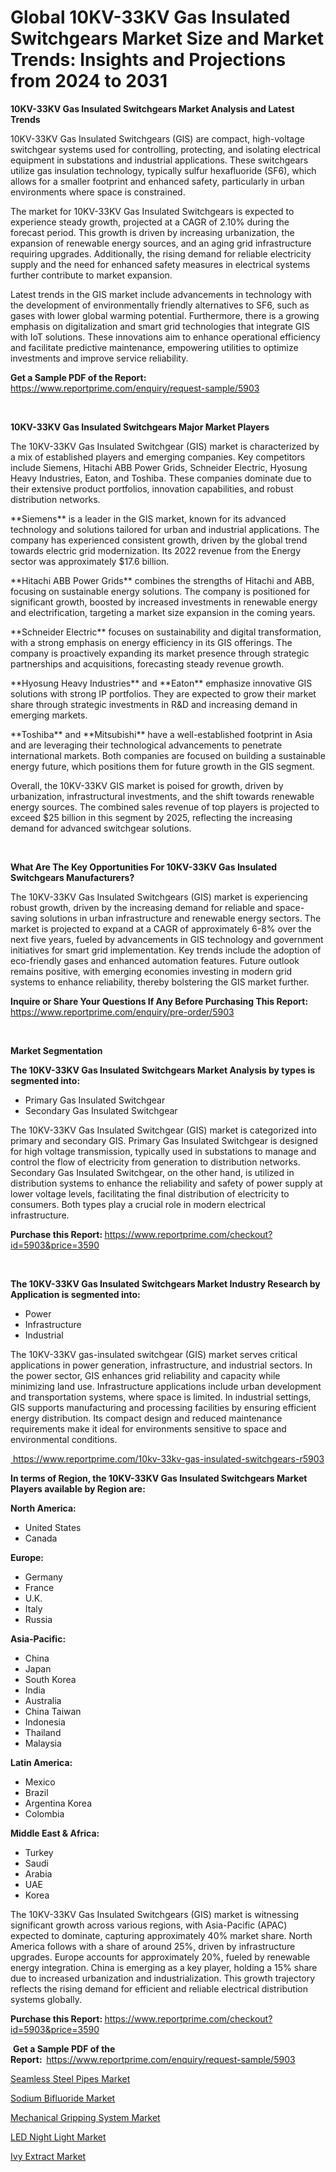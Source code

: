 <p><h1>Global 10KV-33KV Gas Insulated Switchgears Market Size and Market Trends: Insights and Projections from 2024 to 2031</h1></p><p><strong>10KV-33KV Gas Insulated Switchgears Market Analysis and Latest Trends</strong></p>
<p><p>10KV-33KV Gas Insulated Switchgears (GIS) are compact, high-voltage switchgear systems used for controlling, protecting, and isolating electrical equipment in substations and industrial applications. These switchgears utilize gas insulation technology, typically sulfur hexafluoride (SF6), which allows for a smaller footprint and enhanced safety, particularly in urban environments where space is constrained.</p><p>The market for 10KV-33KV Gas Insulated Switchgears is expected to experience steady growth, projected at a CAGR of 2.10% during the forecast period. This growth is driven by increasing urbanization, the expansion of renewable energy sources, and an aging grid infrastructure requiring upgrades. Additionally, the rising demand for reliable electricity supply and the need for enhanced safety measures in electrical systems further contribute to market expansion.</p><p>Latest trends in the GIS market include advancements in technology with the development of environmentally friendly alternatives to SF6, such as gases with lower global warming potential. Furthermore, there is a growing emphasis on digitalization and smart grid technologies that integrate GIS with IoT solutions. These innovations aim to enhance operational efficiency and facilitate predictive maintenance, empowering utilities to optimize investments and improve service reliability.</p></p>
<p><strong>Get a Sample PDF of the Report:&nbsp;</strong> <a href="https://www.reportprime.com/enquiry/request-sample/5903">https://www.reportprime.com/enquiry/request-sample/5903</a></p>
<p>&nbsp;</p>
<p><strong>10KV-33KV Gas Insulated Switchgears Major Market Players</strong></p>
<p><p>The 10KV-33KV Gas Insulated Switchgear (GIS) market is characterized by a mix of established players and emerging companies. Key competitors include Siemens, Hitachi ABB Power Grids, Schneider Electric, Hyosung Heavy Industries, Eaton, and Toshiba. These companies dominate due to their extensive product portfolios, innovation capabilities, and robust distribution networks.</p><p>**Siemens** is a leader in the GIS market, known for its advanced technology and solutions tailored for urban and industrial applications. The company has experienced consistent growth, driven by the global trend towards electric grid modernization. Its 2022 revenue from the Energy sector was approximately $17.6 billion.</p><p>**Hitachi ABB Power Grids** combines the strengths of Hitachi and ABB, focusing on sustainable energy solutions. The company is positioned for significant growth, boosted by increased investments in renewable energy and electrification, targeting a market size expansion in the coming years.</p><p>**Schneider Electric** focuses on sustainability and digital transformation, with a strong emphasis on energy efficiency in its GIS offerings. The company is proactively expanding its market presence through strategic partnerships and acquisitions, forecasting steady revenue growth.</p><p>**Hyosung Heavy Industries** and **Eaton** emphasize innovative GIS solutions with strong IP portfolios. They are expected to grow their market share through strategic investments in R&D and increasing demand in emerging markets.</p><p>**Toshiba** and **Mitsubishi** have a well-established footprint in Asia and are leveraging their technological advancements to penetrate international markets. Both companies are focused on building a sustainable energy future, which positions them for future growth in the GIS segment.</p><p>Overall, the 10KV-33KV GIS market is poised for growth, driven by urbanization, infrastructural investments, and the shift towards renewable energy sources. The combined sales revenue of top players is projected to exceed $25 billion in this segment by 2025, reflecting the increasing demand for advanced switchgear solutions.</p></p>
<p>&nbsp;</p>
<p><strong>What Are The Key Opportunities For 10KV-33KV Gas Insulated Switchgears Manufacturers?</strong></p>
<p><p>The 10KV-33KV Gas Insulated Switchgears (GIS) market is experiencing robust growth, driven by the increasing demand for reliable and space-saving solutions in urban infrastructure and renewable energy sectors. The market is projected to expand at a CAGR of approximately 6-8% over the next five years, fueled by advancements in GIS technology and government initiatives for smart grid implementation. Key trends include the adoption of eco-friendly gases and enhanced automation features. Future outlook remains positive, with emerging economies investing in modern grid systems to enhance reliability, thereby bolstering the GIS market further.</p></p>
<p><strong>Inquire or Share Your Questions If Any Before Purchasing This Report:</strong> <a href="https://www.reportprime.com/enquiry/pre-order/5903">https://www.reportprime.com/enquiry/pre-order/5903</a></p>
<p>&nbsp;</p>
<p><strong>Market Segmentation</strong></p>
<p><strong>The 10KV-33KV Gas Insulated Switchgears Market Analysis by types is segmented into:</strong></p>
<p><ul><li>Primary Gas Insulated Switchgear</li><li>Secondary Gas Insulated Switchgear</li></ul></p>
<p><p>The 10KV-33KV Gas Insulated Switchgear (GIS) market is categorized into primary and secondary GIS. Primary Gas Insulated Switchgear is designed for high voltage transmission, typically used in substations to manage and control the flow of electricity from generation to distribution networks. Secondary Gas Insulated Switchgear, on the other hand, is utilized in distribution systems to enhance the reliability and safety of power supply at lower voltage levels, facilitating the final distribution of electricity to consumers. Both types play a crucial role in modern electrical infrastructure.</p></p>
<p><strong>Purchase this Report:&nbsp;</strong><a href="https://www.reportprime.com/checkout?id=5903&price=3590">https://www.reportprime.com/checkout?id=5903&price=3590</a></p>
<p>&nbsp;</p>
<p><strong>The 10KV-33KV Gas Insulated Switchgears Market Industry Research by Application is segmented into:</strong></p>
<p><ul><li>Power</li><li>Infrastructure</li><li>Industrial</li></ul></p>
<p><p>The 10KV-33KV gas-insulated switchgear (GIS) market serves critical applications in power generation, infrastructure, and industrial sectors. In the power sector, GIS enhances grid reliability and capacity while minimizing land use. Infrastructure applications include urban development and transportation systems, where space is limited. In industrial settings, GIS supports manufacturing and processing facilities by ensuring efficient energy distribution. Its compact design and reduced maintenance requirements make it ideal for environments sensitive to space and environmental conditions.</p></p>
<p><a href="https://www.reportprime.com/10kv-33kv-gas-insulated-switchgears-r5903">&nbsp;https://www.reportprime.com/10kv-33kv-gas-insulated-switchgears-r5903</a></p>
<p><strong>In terms of Region, the 10KV-33KV Gas Insulated Switchgears Market Players available by Region are:</strong></p>
<p>
    <p> <strong> North America: </strong>
        <ul>
            <li>United States</li>
            <li>Canada</li>
        </ul>
        </p> 
    <p> <strong> Europe: </strong>
        <ul>
            <li>Germany</li>
            <li>France</li>
            <li>U.K.</li>
            <li>Italy</li>
            <li>Russia</li>
        </ul>
        </p> 
    <p> <strong> Asia-Pacific: </strong>
        <ul>
            <li>China</li>
            <li>Japan</li>
            <li>South Korea</li>
            <li>India</li>
            <li>Australia</li>
            <li>China Taiwan</li>
            <li>Indonesia</li>
            <li>Thailand</li>
            <li>Malaysia</li>
        </ul>
        </p> 
    <p> <strong> Latin America: </strong>
        <ul>
            <li>Mexico</li>
            <li>Brazil</li>
            <li>Argentina Korea</li>
            <li>Colombia</li>
        </ul>
        </p> 
    <p> <strong> Middle East & Africa: </strong>
        <ul>
            <li>Turkey</li>
            <li>Saudi</li>
            <li>Arabia</li>
            <li>UAE</li>
            <li>Korea</li>
        </ul>
    </p>
    </p>
<p><p>The 10KV-33KV Gas Insulated Switchgears (GIS) market is witnessing significant growth across various regions, with Asia-Pacific (APAC) expected to dominate, capturing approximately 40% market share. North America follows with a share of around 25%, driven by infrastructure upgrades. Europe accounts for approximately 20%, fueled by renewable energy integration. China is emerging as a key player, holding a 15% share due to increased urbanization and industrialization. This growth trajectory reflects the rising demand for efficient and reliable electrical distribution systems globally.</p></p>
<p><strong>Purchase this Report: </strong><a href="https://www.reportprime.com/checkout?id=5903&price=3590">https://www.reportprime.com/checkout?id=5903&price=3590</a></p>
<p>&nbsp;<strong>Get a Sample PDF of the Report:&nbsp;&nbsp;</strong><a href="https://www.reportprime.com/enquiry/request-sample/5903">https://www.reportprime.com/enquiry/request-sample/5903</a></p>
<p><strong></strong></p>
<p><p><a href="https://www.linkedin.com/pulse/seamless-steel-pipes-market-share-new-trends-analysis-its-type-bg8jf?trackingId=34goCJEWQZifCzJqJU4A8g%3D%3D">Seamless Steel Pipes Market</a></p><p><a href="https://www.linkedin.com/pulse/exploring-sodium-bifluoride-market-dynamics-global-trends-b5znf?trackingId=%2BjOYKRLyQcmwwhkmYh21oQ%3D%3D">Sodium Bifluoride Market</a></p><p><a href="https://issuu.com/reportprime-2/docs/mechanical-gripping-system-market-s_35c4a288d83740">Mechanical Gripping System Market</a></p><p><a href="https://github.com/SamiaChowdhury801/Market-Research-Report-List-1/blob/main/led-night-light-market.md">LED Night Light Market</a></p><p><a href="https://medium.com/@kaylagreenj1521/ivy-extract-industry-insights-report-analyzing-ivy-extract-market-trends-applications-and-81bea31b251a">Ivy Extract Market</a></p></p>